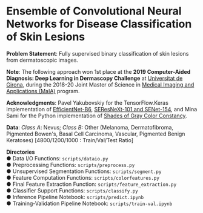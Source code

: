 # Ensemble of Convolutional Neural Networks for Disease Classification of Skin Lesions
**Problem Statement**: Fully supervised binary classification of skin lesions from dermatoscopic images. 

**Note**: The following approach won 1st place at the **2019 Computer-Aided Diagnosis: Deep Learning in Dermascopy Challenge** at [Universitat de Girona](https://www.udg.edu), during the 2018-20 Joint Master of Science in [Medical Imaging and Applications (MaIA)](https://maiamaster.udg.edu) program.  

**Acknowledgments**: Pavel Yakubovskiy for the TensorFlow.Keras implementation of [EfficientNet-B6](https://github.com/qubvel/efficientnet), [SEResNeXt-101 and SENet-154](https://github.com/qubvel/classification_models), and Mina Sami for the Python implementation of [Shades of Gray Color Constancy](https://github.com/MinaSGorgy/Color-Constancy). 

**Data**: *Class A*: Nevus; *Class B:* Other (Melanoma, Dermatofibroma, Pigmented Bowen's, Basal Cell Carcinoma, Vascular, Pigmented Benign Keratoses) [4800/1200/1000 : Train/Val/Test Ratio]
 
**Directories**  
  ● Data I/O Functions: `scripts/dataio.py`  
  ● Preprocessing Functions: `scripts/preprocess.py`  
  ● Unsupervised Segmentation Functions: `scripts/segment.py`  
  ● Feature Computation Functions: `scripts/colorfeatures.py`               
  ● Final Feature Extraction Function: `scripts/feature_extraction.py`               
  ● Classifier Support Functions: `scripts/classify.py`  
  ● Inference Pipeline Notebook: `scripts/predict.ipynb`  
  ● Training-Validation Pipeline Notebook: `scripts/train-val.ipynb` 

